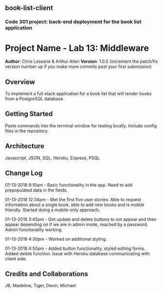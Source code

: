 ## book-list-client
### Code 301 project: back-end deployment for the book list application

# Project Name - Lab 13: Middleware

**Author**: Chris Lesesne & Arthur Allen
**Version**: 1.0.0 (increment the patch/fix version number up if you make more commits past your first submission)

## Overview
<!-- Provide a high level overview of what this application is and why you are building it, beyond the fact that it's an assignment for a Code Fellows 301 class. (i.e. What's your problem domain?) -->
To implement a full stack application for a book list that will render books from a PostgreSQL database

## Getting Started
<!-- What are the steps that a user must take in order to build this app on their own machine and get it running? -->
Paste commands into the terminal window for testing locally. Include config files in the repository.

## Architecture
<!-- Provide a detailed description of the application design. What technologies (languages, libraries, etc) you're using, and any other relevant design information. -->
Javascript, JSON, SQL, Heroku, Express, PSQL

## Change Log
<!-- Use this are to document the iterative changes made to your application as each feature is successfully implemented. Use time stamps. Here's an examples:

01-01-2001 4:59pm - Application now has a fully-functional express server, with GET and POST routes for the book resource. -->

01-13-2018 9:10am - Basic functionality in the app.  Need to add prepopulated data in the fields.

01-13-2018 12:34pm - Met the first five user stories: Able to request information about a single book, able to add new books and is mobile friendly.  Started doing a mobile-only approach.

01-13-2018 3:45pm - Got update and delete buttons to not appear and then appear depending on if we are in admin mode, reached by a password.  Admin functionality working.

01-13-2018 4:30pm - Worked on additional styling.

01-13-2018 4:50pm - Added button functionality, styled editing forms.  Added delete function.  Issue with Heroku database communicating with client side.

## Credits and Collaborations
<!-- Give credit (and a link) to other people or resources that helped you build this application. -->
JB, Madeline, Tiger, Devin, Michael
